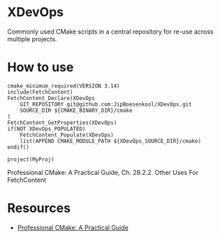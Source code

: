 # XDevOps
Commonly used CMake scripts in a central repository for re-use across multiple projects.

# How to use
```
cmake_minimum_required(VERSION 3.14)
include(FetchContent)
FetchContent_Declare(XDevOps
    GIT_REPOSITORY git@github.com:JipBoesenkool/XDevOps.git
    SOURCE_DIR ${CMAKE_BINARY_DIR}/cmake
)
FetchContent_GetProperties(XDevOps)
if(NOT XDevOps_POPULATED)
    FetchContent_Populate(XDevOps)
    list(APPEND CMAKE_MODULE_PATH ${XDevOps_SOURCE_DIR}/cmake)
endif()

project(MyProj)

```
Professional CMake: A Practical Guide, Ch. 28.2.2. Other Uses For FetchContent

# Resources
- [Professional CMake: A Practical Guide](https://crascit.com/professional-cmake/)
